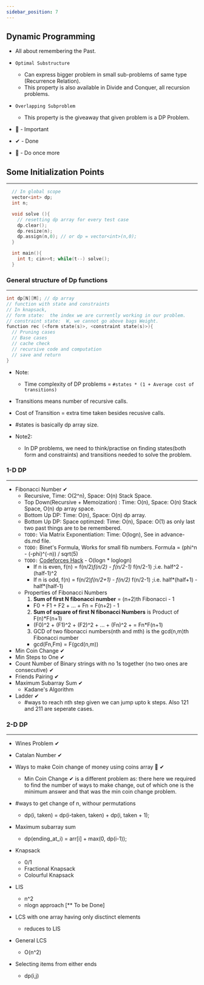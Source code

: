 ```yaml
---
sidebar_position: 7
---
```


## Dynamic Programming

- All about remembering the Past.
- `Optimal Substructure`
  - Can express bigger problem in small sub-problems of same type (Recurrence Relation).
  - This property is also available in Divide and Conquer, all recursion problems.  
- `Overlapping Subproblem`
  - This property is the giveaway that given problem is a DP Problem.
  
- 💎 - Important
- ✔  - Done
- 🌟 - Do once more

## Some Initialization Points 
-----------------------------

```cpp
  // In global scope
  vector<int> dp;
  int n;

  void solve (){
    // resetting dp array for every test case
    dp.clear();
    dp.resize(n);
    dp.assign(n,0); // or dp = vector<int>(n,0);
  }

  int main(){
    int t; cin>>t; while(t--) solve();
  }
```



### General structure of Dp functions
----------

```cpp
int dp[N][M]; // dp array
// function with state and constraints
// In knapsack, 
// form state:  the index we are currently working in our problem.
// constraint state:  W, we cannot go above bags Weight.
function rec (<form state(s)>, <constraint state(s)>){ 
  // Pruning cases
  // Base cases
  // cache check
  // recursive code and computation
  // save and return
}
```

- Note:
  - Time complexity of DP problems = `#states * (1 + Average cost of transitions)`
- Transitions means number of recursive calls.
- Cost of Transition = extra time taken besides recusive calls.
- #states is basically dp array size.

- Note2: 
  - In DP problems, we need to think/practise on finding states(both form and constraints) and transitions needed to solve the problem.

### 1-D DP
----------

- Fibonacci Number ✔
  - Recursive, Time: O(2^n), Space: O(n) Stack Space.
  - Top Down(Recursive + Memoization) : Time: O(n), Space: O(n) Stack Space, O(n) dp array space. 
  - Bottom Up DP: Time: O(n), Space: O(n) dp array.
  - Bottom Up DP: Space optimzed:  Time: O(n), Space: O(1) as only last two past things are to be remembered.
  - `TODO:` Via Matrix Exponentiation: Time: O(logn), See in advance-ds.md file.
  - `TODO:` Binet's Formula, Works for small fib numbers. Formula = (phi^n - (-phi)^(-n)) / sqrt(5)
  - `TODO:` [Codeforces Hack](https://codeforces.com/blog/entry/14516/) - O(logn * loglogn)
    - If n is even, f(n) = f(n/2)*f(n/2) - f(n/2-1)* f(n/2-1) ;i.e. half^2 - (half-1)^2
    - If n is odd, f(n) = f(n/2)*f(n/2+1) - f(n/2)* f(n/2-1) ;i.e. half*(half+1) - half*(half-1)
  - Properties of Fibonacci Numbers
    1. **Sum of first N fibonacci number** = (n+2)th Fibonacci - 1
      - F0 + F1 + F2 + ... + Fn = F(n+2) - 1
    2. **Sum of square of first N fibonacci Numbers** is Product of F(n)*F(n+1)
      - (F0)^2 + (F1)^2 + (F2)^2 + ... + (Fn)^2 +  = Fn*F(n+1) 
    3. GCD of two fibonacci numbers(nth and mth) is the gcd(n,m)th Fibonacci number
      - gcd(Fn,Fm) = F(gcd(n,m))
- Min Coin Change ✔
- Min Steps to One ✔
- Count Number of Binary strings with no 1s together (no two ones are consecutive) ✔
- Friends Pairing ✔
- Maximum Subarray Sum ✔
  - Kadane's Algorithm 
- Ladder ✔
  - #ways to reach nth step given we can jump upto k steps. Also 121 and 211 are seperate cases.

### 2-D DP
----------

- Wines Problem ✔
- Catalan Number ✔
- Ways to make Coin change of money using coins array 🌟 ✔
  - Min Coin Change ✔ is a different problem as: there here we required to find the number of ways to make change, out of which one is the minimum answer and that was the min coin change problem.



- #ways to get change of n, withour permutations
  - dp(i, taken) = dp(i-taken, taken) + dp(i, taken + 1);
- Maximum subarray sum
  - dp(ending_at_i) = arr[i] + max(0, dp(i-1));
- Knapsack
  - 0/1
  - Fractional Knapsack
  - Colourful Knapsack

- LIS
  - n^2
  - nlogn approach [** To be Done]

- LCS with one array having only disctinct elements
  - reduces to LIS
- General LCS 
  - O(n^2)

- Selecting items from either ends
  - dp(i,j)